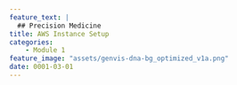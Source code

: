 ```yaml
---
feature_text: |
  ## Precision Medicine
title: AWS Instance Setup
categories:
    - Module 1
feature_image: "assets/genvis-dna-bg_optimized_v1a.png"
date: 0001-03-01
---
```




